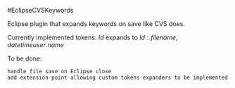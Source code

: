 #EclipseCVSKeywords

Eclipse plugin that expands keywords on save like CVS does.

Currently implemented tokens: $Id$ expands to $Id: {filename}, {date} {time} {user.name}$

To be done:

    handle file save on Eclipse close
    add extension point allowing custom tokens expanders to be implemented
